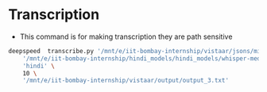 # Transcription 
* This command is for making transcription they are path sensitive

```bash
deepspeed  transcribe.py '/mnt/e/iit-bombay-internship/vistaar/jsons/mini.json' \
    '/mnt/e/iit-bombay-internship/hindi_models/hindi_models/whisper-medium-hi_alldata_multigpu/' \
    'hindi' \
    10 \
    '/mnt/e/iit-bombay-internship/vistaar/output/output_3.txt'
```
```
